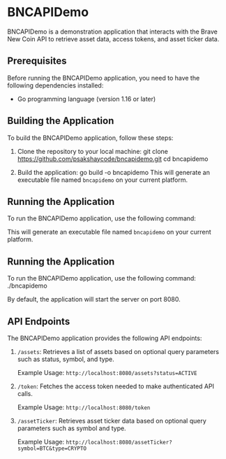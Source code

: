 # BNCAPIDemo

BNCAPIDemo is a demonstration application that interacts with the Brave New Coin API to retrieve asset data, access tokens, and asset ticker data.

## Prerequisites

Before running the BNCAPIDemo application, you need to have the following dependencies installed:

- Go programming language (version 1.16 or later)

## Building the Application

To build the BNCAPIDemo application, follow these steps:

1. Clone the repository to your local machine:
git clone https://github.com/psakshaycode/bncapidemo.git
cd bncapidemo

2. Build the application:
go build -o bncapidemo
This will generate an executable file named `bncapidemo` on your current platform.

## Running the Application

To run the BNCAPIDemo application, use the following command:

This will generate an executable file named `bncapidemo` on your current platform.

## Running the Application

To run the BNCAPIDemo application, use the following command:
./bncapidemo

By default, the application will start the server on port 8080.

## API Endpoints

The BNCAPIDemo application provides the following API endpoints:

1. `/assets`: Retrieves a list of assets based on optional query parameters such as status, symbol, and type.

   Example Usage: `http://localhost:8080/assets?status=ACTIVE`

2. `/token`: Fetches the access token needed to make authenticated API calls.

   Example Usage: `http://localhost:8080/token`

3. `/assetTicker`: Retrieves asset ticker data based on optional query parameters such as symbol and type.

   Example Usage: `http://localhost:8080/assetTicker?symbol=BTC&type=CRYPTO`
